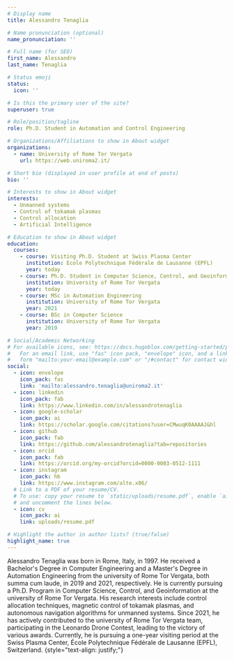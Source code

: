 ```yaml
---
# Display name
title: Alessandro Tenaglia

# Name pronunciation (optional)
name_pronunciation: ''

# Full name (for SEO)
first_name: Alessandro
last_name: Tenaglia

# Status emoji
status:
  icon: ''

# Is this the primary user of the site?
superuser: true

# Role/position/tagline
role: Ph.D. Student in Automation and Control Engineering

# Organizations/Affiliations to show in About widget
organizations:
  - name: University of Rome Tor Vergata
    url: https://web.uniroma2.it/

# Short bio (displayed in user profile at end of posts)
bio: ''

# Interests to show in About widget
interests:
  - Unmanned systems
  - Control of tokamak plasmas
  - Control allocation
  - Artificial Intelligence

# Education to show in About widget
education:
  courses:
    - course: Visiting Ph.D. Student at Swiss Plasma Center
      institution: Ecole Polytechnique Fédérale de Lausanne (EPFL)
      year: today
    - course: Ph.D. Student in Computer Science, Control, and Geoinformation
      institution: University of Rome Tor Vergata
      year: today
    - course: MSc in Automation Engineering
      institution: University of Rome Tor Vergata
      year: 2021
    - course: BSc in Computer Science
      institution: University of Rome Tor Vergata
      year: 2019

# Social/Academic Networking
# For available icons, see: https://docs.hugoblox.com/getting-started/page-builder/#icons
#   For an email link, use "fas" icon pack, "envelope" icon, and a link in the
#   form "mailto:your-email@example.com" or "/#contact" for contact widget.
social:
  - icon: envelope
    icon_pack: fas
    link: 'mailto:alessandro.tenaglia@uniroma2.it'
  - icon: linkedin
    icon_pack: fab
    link: https://www.linkedin.com/in/alessandrotenaglia
  - icon: google-scholar
    icon_pack: ai
    link: https://scholar.google.com/citations?user=CMwuqK0AAAAJ&hl
  - icon: github
    icon_pack: fab
    link: https://github.com/alessandrotenaglia?tab=repositories
  - icon: orcid
    icon_pack: fab
    link: https://orcid.org/my-orcid?orcid=0000-0003-0512-1111
  - icon: instagram
    icon_pack: hb
    link: https://www.instagram.com/alte.x86/
  # Link to a PDF of your resume/CV.
  # To use: copy your resume to `static/uploads/resume.pdf`, enable `ai` icons in `params.yaml`,
  # and uncomment the lines below.
  - icon: cv
    icon_pack: ai
    link: uploads/resume.pdf

# Highlight the author in author lists? (true/false)
highlight_name: true
---
```


Alessandro Tenaglia was born in Rome, Italy, in 1997. He received a Bachelor's Degree in Computer Engineering and a Master's Degree in Automation Engineering from the university of Rome Tor Vergata, both summa cum laude, in 2019 and 2021, respectively. He is currently pursuing a Ph.D. Program in Computer Science, Control, and Geoinformation at the university of Rome Tor Vergata.
His research interests include control allocation techniques, magnetic control of tokamak plasmas, and autonomous navigation algorithms for unmanned systems.
Since 2021, he has actively contributed to the university of Rome Tor Vergata team, participating in the Leonardo Drone Contest, leading to the victory of various awards.
Currently, he is pursuing a one-year visiting period at the Swiss Plasma Center, École Polytechnique Fédérale de Lausanne (EPFL), Switzerland.
{style="text-align: justify;"}

